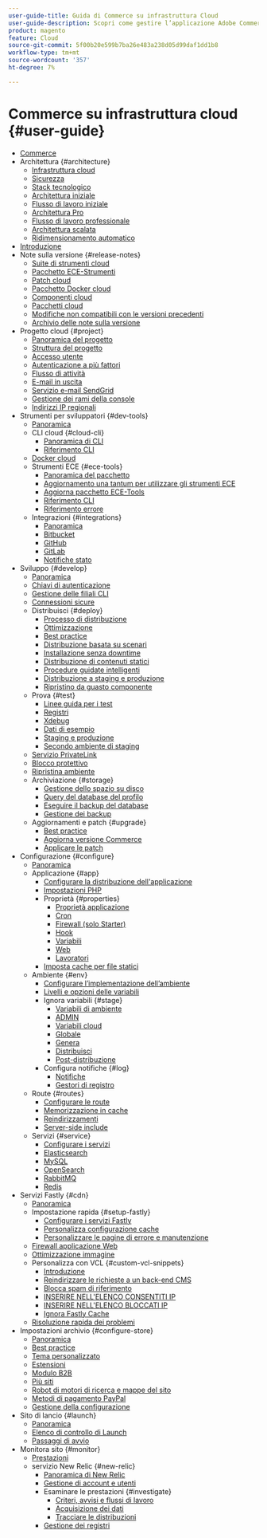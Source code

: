 ```yaml
---
user-guide-title: Guida di Commerce su infrastruttura Cloud
user-guide-description: Scopri come gestire l’applicazione Adobe Commerce sull’infrastruttura cloud.
product: magento
feature: Cloud
source-git-commit: 5f00b20e599b7ba26e483a238d05d99daf1dd1b8
workflow-type: tm+mt
source-wordcount: '357'
ht-degree: 7%

---
```



# Commerce su infrastruttura cloud {#user-guide}

+ [Commerce](overview.md)
+ Architettura {#architecture}
   + [Infrastruttura cloud](architecture/cloud-architecture.md)
   + [Sicurezza](architecture/security.md)
   + [Stack tecnologico](architecture/tech-stack.md)
   + [Architettura iniziale](architecture/starter-architecture.md)
   + [Flusso di lavoro iniziale](architecture/starter-develop-deploy-workflow.md)
   + [Architettura Pro](architecture/pro-architecture.md)
   + [Flusso di lavoro professionale](architecture/pro-develop-deploy-workflow.md)
   + [Architettura scalata](architecture/scaled-architecture.md)
   + [Ridimensionamento automatico](architecture/autoscaling.md)
+ [Introduzione](https://experienceleague.adobe.com/docs/commerce-cloud-service/start/overview.html)
+ Note sulla versione {#release-notes}
   + [Suite di strumenti cloud](release-notes/cloud-tools-suite.md)
   + [Pacchetto ECE-Strumenti](release-notes/ece-tools-package.md)
   + [Patch cloud](release-notes/cloud-patches.md)
   + [Pacchetto Docker cloud](release-notes/cloud-docker.md)
   + [Componenti cloud](release-notes/cloud-components.md)
   + [Pacchetti cloud](release-notes/cloud-packages.md)
   + [Modifiche non compatibili con le versioni precedenti](release-notes/backward-incompatible-changes.md)
   + [Archivio delle note sulla versione](release-notes/cloud-release-archive.md)
+ Progetto cloud {#project}
   + [Panoramica del progetto](project/overview.md)
   + [Struttura del progetto](project/file-structure.md)
   + [Accesso utente](project/user-access.md)
   + [Autenticazione a più fattori](project/multi-factor-authentication.md)
   + [Flusso di attività](project/activity-stream.md)
   + [E-mail in uscita](project/outgoing-emails.md)
   + [Servizio e-mail SendGrid](project/sendgrid.md)
   + [Gestione dei rami della console](project/console-branches.md)
   + [Indirizzi IP regionali](project/regional-ip-addresses.md)
+ Strumenti per sviluppatori {#dev-tools}
   + [Panoramica](dev-tools/overview.md)
   + CLI cloud {#cloud-cli}
      + [Panoramica di CLI](dev-tools/cloud-cli-overview.md)
      + [Riferimento CLI](dev-tools/cloud-cli-reference.md)
   + [Docker cloud](dev-tools/cloud-docker.md)
   + Strumenti ECE {#ece-tools}
      + [Panoramica del pacchetto](dev-tools/package-overview.md)
      + [Aggiornamento una tantum per utilizzare gli strumenti ECE](dev-tools/install-package.md)
      + [Aggiorna pacchetto ECE-Tools](dev-tools/update-package.md)
      + [Riferimento CLI](dev-tools/ece-tools-cli-reference.md)
      + [Riferimento errore](dev-tools/error-reference.md)
   + Integrazioni {#integrations}
      + [Panoramica](integrations/overview.md)
      + [Bitbucket](integrations/bitbucket.md)
      + [GitHub](integrations/github.md)
      + [GitLab](integrations/gitlab.md)
      + [Notifiche stato](integrations/health-notifications.md)
+ Sviluppo {#develop}
   + [Panoramica](development/overview.md)
   + [Chiavi di autenticazione](development/authentication-keys.md)
   + [Gestione delle filiali CLI](development/cli-branches.md)
   + [Connessioni sicure](development/secure-connections.md)
   + Distribuisci {#deploy}
      + [Processo di distribuzione](deploy/process.md)
      + [Ottimizzazione](deploy/optimization.md)
      + [Best practice](deploy/best-practices.md)
      + [Distribuzione basata su scenari](deploy/scenario-based.md)
      + [Installazione senza downtime](deploy/reduce-downtime.md)
      + [Distribuzione di contenuti statici](deploy/static-content.md)
      + [Procedure guidate intelligenti](deploy/smart-wizards.md)
      + [Distribuzione a staging e produzione](deploy/staging-production.md)
      + [Ripristino da guasto componente](deploy/recover-failed-deployment.md)
   + Prova {#test}
      + [Linee guida per i test](test/guidance.md)
      + [Registri](test/log-locations.md)
      + [Xdebug](test/debug.md)
      + [Dati di esempio](test/sample-data.md)
      + [Staging e produzione](test/staging-and-production.md)
      + [Secondo ambiente di staging](test/second-staging.md)
   + [Servizio PrivateLink](development/privatelink-service.md)
   + [Blocco protettivo](development/protective-block.md)
   + [Ripristina ambiente](development/restore-environment.md)
   + Archiviazione {#storage}
      + [Gestione dello spazio su disco](storage/manage-disk-space.md)
      + [Query del database del profilo](storage/profile-database-queries.md)
      + [Eseguire il backup del database](storage/database-dump.md)
      + [Gestione dei backup](storage/snapshots.md)
   + Aggiornamenti e patch {#upgrade}
      + [Best practice](development/best-practices.md)
      + [Aggiorna versione Commerce](development/commerce-version.md)
      + [Applicare le patch](development/apply-patches.md)
+ Configurazione {#configure}
   + [Panoramica](environment/overview.md)
   + Applicazione {#app}
      + [Configurare la distribuzione dell&#39;applicazione](application/configure-app-yaml.md)
      + [Impostazioni PHP](application/php-settings.md)
      + Proprietà {#properties}
         + [Proprietà applicazione](application/properties.md)
         + [Cron](application/crons-property.md)
         + [Firewall (solo Starter)](application/firewall-property.md)
         + [Hook](application/hooks-property.md)
         + [Variabili](application/variables-property.md)
         + [Web](application/web-property.md)
         + [Lavoratori](application/workers-property.md)
      + [Imposta cache per file statici](application/set-cache.md)
   + Ambiente {#env}
      + [Configurare l’implementazione dell’ambiente](environment/configure-env-yaml.md)
      + [Livelli e opzioni delle variabili](environment/variable-levels.md)
      + Ignora variabili {#stage}
         + [Variabili di ambiente](environment/variables-intro.md)
         + [ADMIN](environment/variables-admin.md)
         + [Variabili cloud](environment/variables-cloud.md)
         + [Globale](environment/variables-global.md)
         + [Genera](environment/variables-build.md)
         + [Distribuisci](environment/variables-deploy.md)
         + [Post-distribuzione](environment/variables-post-deploy.md)
      + Configura notifiche {#log}
         + [Notifiche](environment/set-up-notifications.md)
         + [Gestori di registro](environment/log-handlers.md)
   + Route {#routes}
      + [Configurare le route](routes/routes-yaml.md)
      + [Memorizzazione in cache](routes/caching.md)
      + [Reindirizzamenti](routes/redirects.md)
      + [Server-side include](routes/server-side-includes.md)
   + Servizi {#service}
      + [Configurare i servizi](services/services-yaml.md)
      + [Elasticsearch](services/elasticsearch.md)
      + [MySQL](services/mysql.md)
      + [OpenSearch](services/opensearch.md)
      + [RabbitMQ](services/rabbitmq.md)
      + [Redis](services/redis.md)
+ Servizi Fastly {#cdn}
   + [Panoramica](cdn/fastly.md)
   + Impostazione rapida {#setup-fastly}
      + [Configurare i servizi Fastly](cdn/fastly-configuration.md)
      + [Personalizza configurazione cache](cdn/fastly-custom-cache-configuration.md)
      + [Personalizzare le pagine di errore e manutenzione](cdn/fastly-custom-response.md)
   + [Firewall applicazione Web](cdn/fastly-waf-service.md)
   + [Ottimizzazione immagine](cdn/fastly-image-optimization.md)
   + Personalizza con VCL {#custom-vcl-snippets}
      + [Introduzione](cdn/fastly-vcl-custom-snippets.md)
      + [Reindirizzare le richieste a un back-end CMS](cdn/fastly-vcl-wordpress.md)
      + [Blocca spam di riferimento](cdn/fastly-vcl-badreferer.md)
      + [INSERIRE NELL&#39;ELENCO CONSENTITI IP](cdn/fastly-vcl-allowlist.md)
      + [INSERIRE NELL&#39;ELENCO BLOCCATI IP](cdn/fastly-vcl-blocking.md)
      + [Ignora Fastly Cache](cdn/fastly-vcl-bypass-to-origin.md)
   + [Risoluzione rapida dei problemi](cdn/fastly-troubleshooting.md)
+ Impostazioni archivio {#configure-store}
   + [Panoramica](store/overview.md)
   + [Best practice](store/best-practices.md)
   + [Tema personalizzato](store/custom-theme.md)
   + [Estensioni](store/extensions.md)
   + [Modulo B2B](store/b2b-module.md)
   + [Più siti](store/multiple-sites.md)
   + [Robot di motori di ricerca e mappe del sito](store/robots-sitemap.md)
   + [Metodi di pagamento PayPal](store/paypal.md)
   + [Gestione della configurazione](store/store-settings.md)
+ Sito di lancio {#launch}
   + [Panoramica](launch/overview.md)
   + [Elenco di controllo di Launch](launch/checklist.md)
   + [Passaggi di avvio](launch/steps.md)
+ Monitora sito {#monitor}
   + [Prestazioni](monitor/performance.md)
   + servizio New Relic {#new-relic}
      + [Panoramica di New Relic](monitor/new-relic-service.md)
      + [Gestione di account e utenti](monitor/account-management.md)
      + Esaminare le prestazioni {#investigate}
         + [Criteri, avvisi e flussi di lavoro](monitor/investigate-performance.md)
         + [Acquisizione dei dati](monitor/ingest-data.md)
         + [Tracciare le distribuzioni](monitor/track-deployments.md)
      + [Gestione dei registri](monitor/log-management.md)
